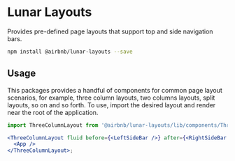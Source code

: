 # Lunar Layouts

Provides pre-defined page layouts that support top and side navigation bars.

```bash static
npm install @airbnb/lunar-layouts --save
```

## Usage

This packages provides a handful of components for common page layout scenarios, for example, three
column layouts, two columns layouts, split layouts, so on and so forth. To use, import the desired
layout and render near the root of the application.

```jsx static
import ThreeColumnLayout from '@airbnb/lunar-layouts/lib/components/ThreeColumnLayout';

<ThreeColumnLayout fluid before={<LeftSideBar />} after={<RightSideBar />}>
  <App />
</ThreeColumnLayout>;
```
